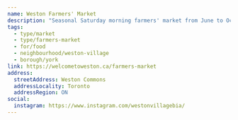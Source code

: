 ```yaml
---
name: Weston Farmers' Market
description: "Seasonal Saturday morning farmers' market from June to October at Weston Commons, operated by Weston Village BIA."
tags:
  - type/market
  - type/farmers-market
  - for/food
  - neighbourhood/weston-village
  - borough/york
link: https://welcometoweston.ca/farmers-market
address:
  streetAddress: Weston Commons
  addressLocality: Toronto
  addressRegion: ON
social:
  instagram: https://www.instagram.com/westonvillagebia/
---
```

